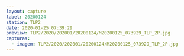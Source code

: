 ```yaml
---
layout: capture
label: 20200124
station: TLP2
date: 2020-01-25 07:39:29
preview: TLP2/2020/202001/20200124/M20200125_073929_TLP_2P.jpg
capturas:
  - imagem: TLP2/2020/202001/20200124/M20200125_073929_TLP_2P.jpg
---
```

